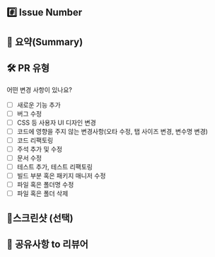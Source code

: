 ## #️⃣ Issue Number

<!--- ex) #이슈번호, #이슈번호 -->

## 📝 요약(Summary)

<!--- 변경 사항 및 관련 이슈에 대해 간단하게 작성해주세요. 어떻게보다 무엇을 왜 수정했는지 설명해주세요. -->

## 🛠️ PR 유형

어떤 변경 사항이 있나요?

- [ ] 새로운 기능 추가
- [ ] 버그 수정
- [ ] CSS 등 사용자 UI 디자인 변경
- [ ] 코드에 영향을 주지 않는 변경사항(오타 수정, 탭 사이즈 변경, 변수명 변경)
- [ ] 코드 리팩토링
- [ ] 주석 추가 및 수정
- [ ] 문서 수정
- [ ] 테스트 추가, 테스트 리팩토링
- [ ] 빌드 부분 혹은 패키지 매니저 수정
- [ ] 파일 혹은 폴더명 수정
- [ ] 파일 혹은 폴더 삭제

## 📸스크린샷 (선택)

## 💬 공유사항 to 리뷰어

<!--- 리뷰어가 중점적으로 봐줬으면 좋겠는 부분이 있으면 적어주세요. -->
<!--- 논의해야할 부분이 있다면 적어주세요.-->
<!--- ex) 메서드 XXX의 이름을 더 잘 짓고 싶은데 혹시 좋은 명칭이 있을까요? -->
